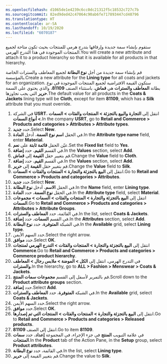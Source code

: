 ```yaml
---
ms.openlocfilehash: d1065de1e4239c6cc0dc21312f5c18532c727c7b
ms.sourcegitcommit: 82ed9ded42c47064c90ab6fe717893447cd48796
ms.translationtype: HT
ms.contentlocale: ar-SA
ms.lasthandoff: 10/19/2020
ms.locfileid: "6070187"
---
```

<span data-ttu-id="a6635-101">ستقوم بإنشاء سمة جديدة وإرفاقها بتدرج هرمي للمنتجات بحيث تكون متاحة لجميع المنتجات الموجودة في هذا التدرج الهرمي.</span><span class="sxs-lookup"><span data-stu-id="a6635-101">You will create a new attribute and attach it to a product hierarchy so that it is available for all products in that hierarchy.</span></span> 

<span data-ttu-id="a6635-102">قم بإنشاء سمة جديدة من أجل **نوع البطانة** لجميع المعاطف والسترات الخاصة بالمؤسسة.</span><span class="sxs-lookup"><span data-stu-id="a6635-102">Create a new attribute for the **Lining type** for all coats and jackets for an organization.</span></span> <span data-ttu-id="a6635-103">ستكون القيمة الافتراضية لجميع المنتجات الموجودة في نوع بطانة **المعاطف والسترات** هي **قماش**، باستثناء الصنف **81109**، والذي يحتوي على السمة **حرير** التي يجب تجاوزها.</span><span class="sxs-lookup"><span data-stu-id="a6635-103">The default value for all products in the **Coats & Jackets** lining type will be **Cloth**, except for item **81109**, which has a **Silk** attribute that you must override.</span></span> 

1.  <span data-ttu-id="a6635-104">في الشركة **USRT**، انتقل إلى **التجارة والبيع بالتجزئة > المنتجات والفئات > السمات > أنواع السمات**.</span><span class="sxs-lookup"><span data-stu-id="a6635-104">In the company **USRT**,  go to **Retail and Commerce > Products and categories > Attributes > Attribute types**.</span></span>
2.  <span data-ttu-id="a6635-105">حدد **جديد**.</span><span class="sxs-lookup"><span data-stu-id="a6635-105">Select **New**.</span></span>
3.  <span data-ttu-id="a6635-106">في الحقل **اسم نوع السمة**، أدخل **المادة**.</span><span class="sxs-lookup"><span data-stu-id="a6635-106">In the **Attribute type name** field, enter **Material**.</span></span>
4.  <span data-ttu-id="a6635-107">عيّن الحقل **قائمة ثابتة** على **نعم**.</span><span class="sxs-lookup"><span data-stu-id="a6635-107">Set the **Fixed list** field to **Yes**.</span></span>
5.  <span data-ttu-id="a6635-108">في القسم **القيم**، حدد **إضافة**.</span><span class="sxs-lookup"><span data-stu-id="a6635-108">In the **Values** section, select **Add**.</span></span>
6.  <span data-ttu-id="a6635-109">قم بتغيير حقل **القيمة** إلى **قماش**.</span><span class="sxs-lookup"><span data-stu-id="a6635-109">Change the **Value** field to **Cloth**.</span></span>
7.  <span data-ttu-id="a6635-110">في القسم **القيم**، حدد **إضافة**.</span><span class="sxs-lookup"><span data-stu-id="a6635-110">In the **Values** section, select **Add**.</span></span>
8.  <span data-ttu-id="a6635-111">قم بتغيير حقل **القيمة** إلى **حرير**.</span><span class="sxs-lookup"><span data-stu-id="a6635-111">Change the **Value** field to **Silk**.</span></span>
9.  <span data-ttu-id="a6635-112">انتقل إلى **البيع بالتجزئة والتجارة > المنتجات والفئات > السمات**.</span><span class="sxs-lookup"><span data-stu-id="a6635-112">Go to **Retail and Commerce > Products and categories > Attributes**.</span></span>
10. <span data-ttu-id="a6635-113">حدد **جديد**.</span><span class="sxs-lookup"><span data-stu-id="a6635-113">Select **New**.</span></span>
11. <span data-ttu-id="a6635-114">في الحقل **الاسم**، أدخل **نوع البطانة**.</span><span class="sxs-lookup"><span data-stu-id="a6635-114">In the **Name** field, enter **Lining type**.</span></span>
12. <span data-ttu-id="a6635-115">في الحقل **نوع السمة**، حدد **المادة**.</span><span class="sxs-lookup"><span data-stu-id="a6635-115">In the **Attribute type** field, select **Material**.</span></span>
13. <span data-ttu-id="a6635-116">انتقل إلى **البيع بالتجزئة والتجارة > المنتجات والفئات > السمات > مجموعات السمات**.</span><span class="sxs-lookup"><span data-stu-id="a6635-116">Go to **Retail and Commerce > Products and categories > Attributes > Attribute Groups**.</span></span>
14. <span data-ttu-id="a6635-117">في القائمة، حدد **المعاطف والسترات**.</span><span class="sxs-lookup"><span data-stu-id="a6635-117">In the list, select **Coats & Jackets**.</span></span>
15. <span data-ttu-id="a6635-118">في القسم **السمات**، حدد **إضافة**.</span><span class="sxs-lookup"><span data-stu-id="a6635-118">In the **Attributes** section, select **Add**.</span></span>
16. <span data-ttu-id="a6635-119">في الشبكة **المتوفرة**، حدد **نوع البطانة**.</span><span class="sxs-lookup"><span data-stu-id="a6635-119">In the **Available** grid, select **Lining type**.</span></span>
17. <span data-ttu-id="a6635-120">حدد السهم الأيمن.</span><span class="sxs-lookup"><span data-stu-id="a6635-120">Select the right arrow.</span></span>
18. <span data-ttu-id="a6635-121">حدد **موافق**.</span><span class="sxs-lookup"><span data-stu-id="a6635-121">Select **OK**.</span></span>
19. <span data-ttu-id="a6635-122">انتقل إلى **البيع بالتجزئة والتجارة > المنتجات والفئات > التدرج الهرمي لمنتجات Commerce**.</span><span class="sxs-lookup"><span data-stu-id="a6635-122">Go to **Retail and Commerce > Products and categories > Commerce product hierarchy**.</span></span>
20. <span data-ttu-id="a6635-123">في التدرج الهرمي، انتقل إلى **الكل > الموضة > ملابس رجال > المعاطف والسترات**.</span><span class="sxs-lookup"><span data-stu-id="a6635-123">In the hierarchy, go to **ALL > Fashion > Menswear > Coats & Jackets**.</span></span>
21. <span data-ttu-id="a6635-124">قم بالتمرير لأسفل إلى القسم **مجموعات سمات المنتج**.</span><span class="sxs-lookup"><span data-stu-id="a6635-124">Scroll down to the **Product attribute groups** section.</span></span>
22. <span data-ttu-id="a6635-125">حدد **إضافة**.</span><span class="sxs-lookup"><span data-stu-id="a6635-125">Select **Add**.</span></span>
23. <span data-ttu-id="a6635-126">في الشبكة **المتوفرة**، حدد **المعاطف والسترات**.</span><span class="sxs-lookup"><span data-stu-id="a6635-126">In the **Available** grid, select **Coats & Jackets**.</span></span>
24. <span data-ttu-id="a6635-127">حدد السهم الأيمن.</span><span class="sxs-lookup"><span data-stu-id="a6635-127">Select the right arrow.</span></span>
25. <span data-ttu-id="a6635-128">حدد **موافق**.</span><span class="sxs-lookup"><span data-stu-id="a6635-128">Select **OK**.</span></span>
26. <span data-ttu-id="a6635-129">انتقل إلى **البيع بالتجزئة والتجارة > المنتجات والفئات > المنتجات التي تم إصدارها**.</span><span class="sxs-lookup"><span data-stu-id="a6635-129">Go to **Retail and Commerce > Products and categories > Released products**.</span></span>
27. <span data-ttu-id="a6635-130">انتقل إلى الصنف **81109**.</span><span class="sxs-lookup"><span data-stu-id="a6635-130">Go to item **81109**.</span></span>
28. <span data-ttu-id="a6635-131">في علامة التبويب **المنتج** في جزء الإجراء، في المجموعة **إعداد**، حدد **سمات المنتجات**.</span><span class="sxs-lookup"><span data-stu-id="a6635-131">In the **Product** tab of the Action Pane, in the **Setup** group, select **Product attributes**.</span></span>
29. <span data-ttu-id="a6635-132">في القائمة، حدد **نوع البطانة**.</span><span class="sxs-lookup"><span data-stu-id="a6635-132">In the list, select **Lining type**.</span></span>
30. <span data-ttu-id="a6635-133">قم بتغيير القيمة إلى **حرير**.</span><span class="sxs-lookup"><span data-stu-id="a6635-133">Change the value to **Silk**.</span></span>

